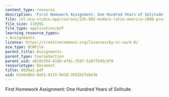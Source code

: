 ```yaml
---
content_type: resource
description: 'First Homework Assignment: One Hundred Years of Solitude'
file: /ol-ocw-studio-app/courses/21h-802-modern-latin-america-1808-present-revolution-dictatorship-democracy-spring-2005/b2e6e8b26e51011594182652b2feb43b_802hw1.pdf
file_size: 110391
file_type: application/pdf
learning_resource_types:
- Assignments
license: https://creativecommons.org/licenses/by-nc-sa/4.0/
ocw_type: OCWFile
parent_title: Assignments
parent_type: CourseSection
parent_uid: a010c554-4180-ef81-758f-5287fb95c9f8
resourcetype: Document
title: 802hw1.pdf
uid: b2e6e8b2-6e51-0115-9418-2652b2feb43b
---
```

First Homework Assignment: One Hundred Years of Solitude